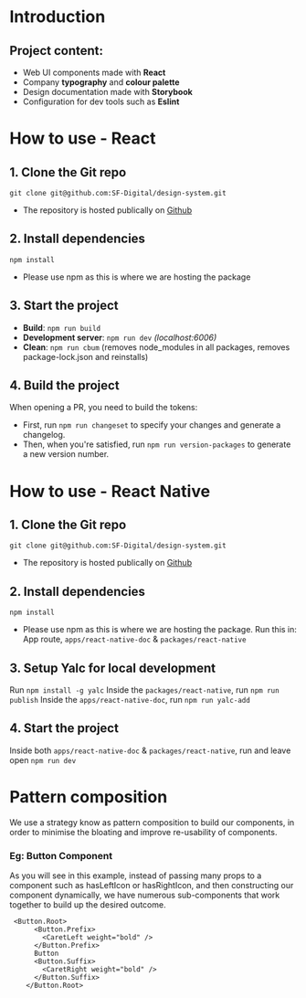 # Introduction

## Project content:

- Web UI components made with **React**
- Company **typography** and **colour palette**
- Design documentation made with **Storybook**
- Configuration for dev tools such as **Eslint**

# How to use - React

## 1. Clone the Git repo

`git clone git@github.com:SF-Digital/design-system.git`

- The repository is hosted publically on [Github](https://github.com/SF-Digital/design-system)
## 2. Install dependencies
`npm install`
- Please use npm as this is where we are hosting the package
## 3. Start the project
- **Build**: `npm run build`
- **Development server**: `npm run dev` *(localhost:6006)*
- **Clean**: `npm run cbum` (removes node_modules in all packages, removes package-lock.json and reinstalls)

## 4. Build the project
When opening a PR, you need to build the tokens:
- First, run `npm run changeset` to specify your changes and generate a changelog.
- Then, when you're satisfied, run `npm run version-packages` to generate a new version number.

# How to use - React Native

## 1. Clone the Git repo

`git clone git@github.com:SF-Digital/design-system.git`

- The repository is hosted publically on [Github](https://github.com/SF-Digital/design-system)
## 2. Install dependencies
`npm install`
- Please use npm as this is where we are hosting the package. Run this in:
App route, `apps/react-native-doc` & `packages/react-native`

## 3. Setup Yalc for local development
Run `npm install -g yalc`
Inside the `packages/react-native`, run `npm run publish`
Inside the `apps/react-native-doc`, run `npm run yalc-add`

## 4. Start the project
Inside both `apps/react-native-doc` & `packages/react-native`, run and leave open `npm run dev`

# Pattern composition

We use a strategy know as pattern composition to build our components, in order to minimise the bloating and  improve re-usability of components.

### Eg: Button Component

As you will see in this example, instead of passing many props to a component such as hasLeftIcon or hasRightIcon, and then constructing our component dynamically, we have numerous sub-components that work together to build up the desired outcome.

```
 <Button.Root>
      <Button.Prefix>
        <CaretLeft weight="bold" />
      </Button.Prefix>
      Button
      <Button.Suffix>
        <CaretRight weight="bold" />
      </Button.Suffix>
    </Button.Root>
```

